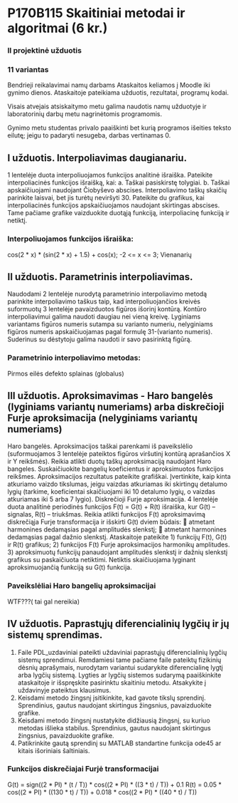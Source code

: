 # P170B115 Skaitiniai metodai ir algoritmai (6 kr.)
### II projektinė užduotis
### 11 variantas

Bendrieji reikalavimai namų darbams Ataskaitos keliamos į Moodle iki gynimo dienos. Ataskaitoje pateikiama užduotis, rezultatai, programų kodai.

Visais atvejais atsiskaitymo metu galima naudotis namų užduotyje ir laboratorinių darbų metu nagrinėtomis programomis.

Gynimo metu studentas privalo paaiškinti bet kurią programos išeities teksto eilutę; jeigu to padaryti nesugeba, darbas vertinamas 0.

## I užduotis. Interpoliavimas daugianariu.
1 lentelėje duota interpoliuojamos funkcijos analitinė išraiška. Pateikite interpoliacinės funkcijos išraišką, kai:  a. Taškai pasiskirstę tolygiai. b. Taškai apskaičiuojami naudojant Čiobyševo abscises.  Interpoliavimo taškų skaičių parinkite laisvai, bet jis turėtų neviršyti 30. Pateikite du grafikus, kai interpoliacinės funkcijos apskaičiuojamos naudojant skirtingas abscises. Tame pačiame grafike vaizduokite duotąją funkciją, interpoliacinę funkciją ir netiktį.

### Interpoliuojamos funkcijos išraiška:
cos(2 * x) * (sin(2 * x) + 1.5) + cos(x); -2 <= x <= 3; Vienanarių

## II užduotis. Parametrinis interpoliavimas. 
Naudodami 2 lentelėje nurodytą parametrinio interpoliavimo metodą parinkite interpoliavimo taškus taip, kad interpoliuojančios kreivės suformuotų 3 lentelėje pavaizduotos figūros išorinį kontūrą. Kontūro interpoliavimui galima naudoti daugiau nei vieną kreivę. Lyginiams variantams figūros numeris sutampa su varianto numeriu, nelyginiams figūros numeris apskaičiuojamas pagal formulę 31-(varianto numeris). Suderinus su dėstytoju galima naudoti ir savo pasirinktą figūrą.

### Parametrinio interpoliavimo metodas:
Pirmos eilės defekto splainas (globalus)

## III užduotis. Aproksimavimas - Haro bangelės (lyginiams variantų numeriams) arba diskrečioji Furje aproksimacija (nelyginiams variantų numeriams)
Haro bangelės. Aproksimacijos taškai parenkami iš paveikslėlio (suformuojamos 3 lentelėje pateiktos figūros viršutinį kontūrą aprašančios X ir Y reikšmės). Reikia atlikti duotų taškų aproksimaciją naudojant Haro bangeles. Suskaičiuokite bangelių koeficientus ir aproksimuotos funkcijos reikšmes. Aproksimacijos rezultatus pateikite grafiškai. Įvertinkite, kaip kinta atkuriamo vaizdo tikslumas, jeigu vaizdas atkuriamas iki skirtingų detalumo lygių (tarkime, koeficientai skaičiuojami iki 10 detalumo lygių, o vaizdas atkuriamas iki 5 arba 7 lygio). Diskrečioji Furje aproksimacija.  4 lentelėje duota analitinė periodinės funkcijos F(t) = G(t) + R(t) išraiška, kur G(t) –signalas, R(t) – triukšmas. Reikia atlikti funkcijos F(t) aproksimavimą diskrečiąja Furje transformacija ir išskirti G(t) dviem būdais:  atmetant harmonines dedamąsias pagal amplitudės slenkstį;  atmetant harmonines dedamąsias pagal dažnio slenkstį.  Ataskaitoje pateikite 1) funkcijų F(t), G(t) ir R(t) grafikus; 2) funkcijos F(t) Furje aproksimacijos harmonikų amplitudes. 3) aproksimuotų funkcijų panaudojant amplitudės slenkstį ir dažnių slenkstį grafikus su paskaičiuota netiktimi. Netiktis skaičiuojama lyginant aproksimuojančią funkciją su G(t) funkcija.

### Paveikslėliai Haro bangelių aproksimacijai
WTF???( tai gal nereikia)

## IV užduotis. Paprastųjų diferencialinių lygčių ir jų sistemų sprendimas.
1. Faile PDL_uzdaviniai pateikti uždaviniai paprastųjų diferencialinių lygčių sistemų sprendimui. Remdamiesi tame pačiame faile pateiktų fizikinių dėsnių aprašymais, nurodytam variantui sudarykite diferencialinę lygtį arba lygčių sistemą. Lygties ar lygčių sistemos sudarymą paaiškinkite ataskaitoje ir išspręskite pasirinktu skaitiniu metodu. Atsakykite į uždavinyje pateiktus klausimus. 
2. Keisdami metodo žingsnį įsitikinkite, kad gavote tikslų sprendinį. Sprendinius, gautus naudojant skirtingus žingsnius, pavaizduokite grafike.
3. Keisdami metodo žingsnį nustatykite didžiausią žingsnį, su kuriuo metodas išlieka stabilus. Sprendinius, gautus naudojant skirtingus žingsnius, pavaizduokite grafike.
4. Patikrinkite gautą sprendinį su MATLAB standartine funkcija ode45 ar kitais išoriniais šaltiniais. 

### Funkcijos diskrečiajai Furjė transformacijai

G(t) = sign((2 * PI) * (t / T)) * cos((2 * PI) * ((3 * t) / T)) + 0.1
R(t) = 0.05 * cos((2 * PI) * ((130 * t) / T)) + 0.018 * cos((2 * PI) * ((40 * t) / T)) 
